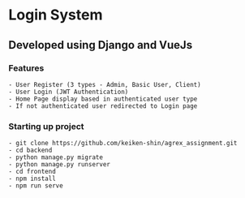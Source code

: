# **Login System**

## Developed using Django and VueJs

### **Features**

    - User Register (3 types - Admin, Basic User, Client)
    - User Login (JWT Authentication)
    - Home Page display based in authenticated user type
    - If not authenticated user redirected to Login page


### **Starting up project**

    - git clone https://github.com/keiken-shin/agrex_assignment.git
    - cd backend
    - python manage.py migrate
    - python manage.py runserver
    - cd frontend
    - npm install
    - npm run serve
